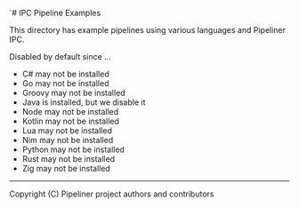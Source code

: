 `# IPC Pipeline Examples

This directory has example pipelines using various languages and Pipeliner IPC.

Disabled by default since ...

- C# may not be installed
- Go may not be installed
- Groovy may not be installed
- Java is installed, but we disable it
- Node may not be installed
- Kotlin may not be installed
- Lua may not be installed
- Nim may not be installed
- Python may not be installed
- Rust may not be installed
- Zig may not be installed

---

Copyright (C) Pipeliner project authors and contributors
